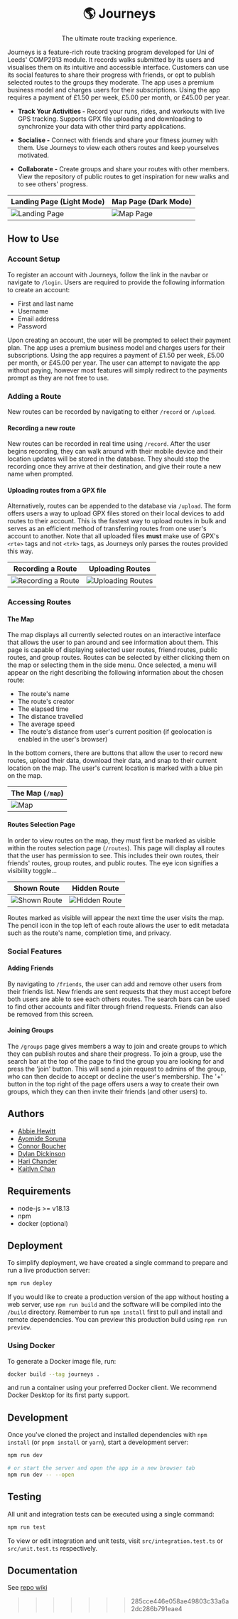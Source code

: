 <div align="center">
<h1>🌎 Journeys</h1>

The ultimate route tracking experience.

</div>

Journeys is a feature-rich route tracking program developed for Uni of Leeds' COMP2913 module. It records walks submitted by its users and visualises them on its intuitive and accessible interface. Customers can use its social features to share their progress with friends, or opt to publish selected routes to the groups they moderate. The app uses a premium business model and charges users for their subscriptions. Using the app requires a payment of £1.50 per week, £5.00 per month, or £45.00 per year.

-   **Track Your Activities -**
    Record your runs, rides, and workouts with live GPS tracking. Supports GPX file uploading and downloading to synchronize your data with other third party applications.

-   **Socialise -**
    Connect with friends and share your fitness journey with them. Use Journeys to view each others routes and keep yourselves motivated.

-   **Collaborate -**
    Create groups and share your routes with other members. View the repository of public routes to get inspiration for new walks and to see others' progress.

| Landing Page (Light Mode)     | Map Page (Dark Mode)      |
| ----------------------------- | ------------------------- |
| ![Landing Page](docs/ss1.png) | ![Map Page](docs/ss2.png) |

## How to Use

### Account Setup

To register an account with Journeys, follow the link in the navbar or navigate to `/login`. Users are required to provide the following information to create an account:

-   First and last name
-   Username
-   Email address
-   Password

Upon creating an account, the user will be prompted to select their payment plan. The app uses a premium business model and charges users for their subscriptions. Using the app requires a payment of £1.50 per week, £5.00 per month, or £45.00 per year. The user can attempt to navigate the app without paying, however most features will simply redirect to the payments prompt as they are not free to use.

### Adding a Route

New routes can be recorded by navigating to either `/record` or `/upload`.

#### Recording a new route

New routes can be recorded in real time using `/record`. After the user begins recording, they can walk around with their mobile device and their location updates will be stored in the database. They should stop the recording once they arrive at their destination, and give their route a new name when prompted.

#### Uploading routes from a GPX file

Alternatively, routes can be appended to the database via `/upload`. The form offers users a way to upload GPX files stored on their local devices to add routes to their account. This is the fastest way to upload routes in bulk and serves as an efficient method of transferring routes from one user's account to another. Note that all uploaded files **must** make use of GPX's `<rte>` tags and not `<trk>` tags, as Journeys only parses the routes provided this way.

| Recording a Route                     | Uploading Routes                     |
| ------------------------------------- | ------------------------------------ |
| ![Recording a Route](docs/record.png) | ![Uploading Routes](docs/upload.png) |

### Accessing Routes

#### The Map

The map displays all currently selected routes on an interactive interface that allows the user to pan around and see information about them. This page is capable of displaying selected user routes, friend routes, public routes, and group routes. Routes can be selected by either clicking them on the map or selecting them in the side menu. Once selected, a menu will appear on the right describing the following information about the chosen route:

-   The route's name
-   The route's creator
-   The elapsed time
-   The distance travelled
-   The average speed
-   The route's distance from user's current position (if geolocation is enabled in the user's browser)

In the bottom corners, there are buttons that allow the user to record new routes, upload their data, download their data, and snap to their current location on the map. The user's current location is marked with a blue pin on the map.

| The Map (`/map`)     |
| -------------------- |
| ![Map](docs/ss2.png) |

#### Routes Selection Page

In order to view routes on the map, they must first be marked as visible within the routes selection page (`/routes`). This page will display all routes that the user has permission to see. This includes their own routes, their friends' routes, group routes, and public routes. The eye icon signifies a visibility toggle...

| Shown Route                      | Hidden Route                          |
| -------------------------------- | ------------------------------------- |
| ![Shown Route](docs/visible.png) | ![Hidden Route](docs/non-visible.png) |

Routes marked as visible will appear the next time the user visits the map. The pencil icon in the top left of each route allows the user to edit metadata such as the route's name, completion time, and privacy.

### Social Features

#### Adding Friends

By navigating to `/friends`, the user can add and remove other users from their friends list. New friends are sent requests that they must accept before both users are able to see each others routes. The search bars can be used to find other accounts and filter through friend requests. Friends can also be removed from this screen.

#### Joining Groups

The `/groups` page gives members a way to join and create groups to which they can publish routes and share their progress. To join a group, use the search bar at the top of the page to find the group you are looking for and press the 'join' button. This will send a join request to admins of the group, who can then decide to accept or decline the user's membership. The '+' button in the top right of the page offers users a way to create their own groups, which they can then invite their friends (and other users) to.

## Authors

-   [Abbie Hewitt](https://github.com/archivehaze)
-   [Ayomide Soruna](https://github.com/AyoSoruna)
-   [Connor Boucher](https://github.com/cbouch-uni)
-   [Dylan Dickinson](https://github.com/DylanDD12)
-   [Hari Chander](https://github.com/HariC02)
-   [Kaitlyn Chan](https://github.com/sc22kc2)

## Requirements

-   node-js >= v18.13
-   npm
-   docker (optional)

## Deployment

To simplify deployment, we have created a single command to prepare and run a live production server:

```bash
npm run deploy
```

If you would like to create a production version of the app without hosting a web server, use `npm run build` and the software will be compiled into the `/build` directory. Remember to run `npm install` first to pull and install and remote dependencies. You can preview this production build using `npm run preview`.

### Using Docker

To generate a Docker image file, run:

```bash
docker build --tag journeys .
```

and run a container using your preferred Docker client. We recommend Docker Desktop for its first party support.

## Development

Once you've cloned the project and installed dependencies with `npm install` (or `pnpm install` or `yarn`), start a development server:

```bash
npm run dev

# or start the server and open the app in a new browser tab
npm run dev -- --open
```

## Testing

All unit and integration tests can be executed using a single command:

```bash
npm run test
```

To view or edit integration and unit tests, visit `src/integration.test.ts` or `src/unit.test.ts` respectively.

## Documentation

See [repo wiki](https://github.com/uol-feps-soc-comp2913-2324s2-classroom/team-project-team-12/wiki)

> > > > > > > 285cce446e058ae49803c33a6a2dc286b791eae4
